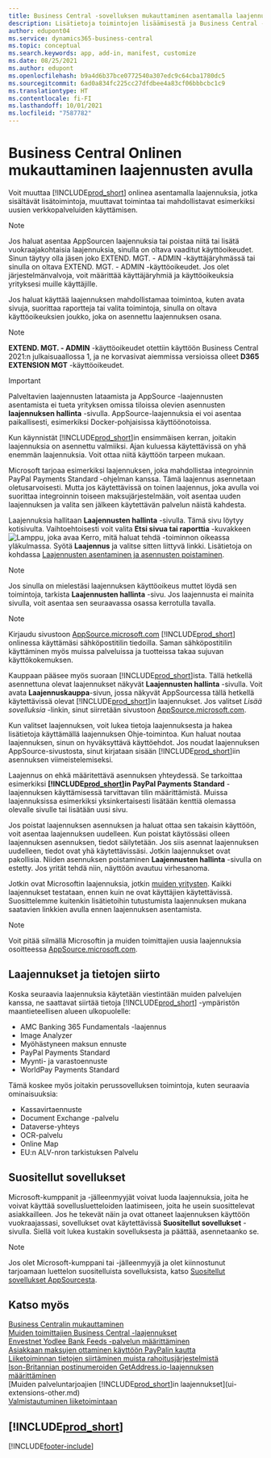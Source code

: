 ```yaml
---
title: Business Central -sovelluksen mukauttaminen asentamalla laajennuksia
description: Lisätietoja toimintojen lisäämisestä ja Business Central -sovelluksen mukauttamisesta laajennusten asentamisen avulla.
author: edupont04
ms.service: dynamics365-business-central
ms.topic: conceptual
ms.search.keywords: app, add-in, manifest, customize
ms.date: 08/25/2021
ms.author: edupont
ms.openlocfilehash: b9a4d6b37bce0772540a307edc9c64cba1780dc5
ms.sourcegitcommit: 6ad0a834fc225cc27dfdbee4a83cf06bbbcbc1c9
ms.translationtype: HT
ms.contentlocale: fi-FI
ms.lasthandoff: 10/01/2021
ms.locfileid: "7587782"
---
```

# <a name="customizing-business-central-online-using-extensions"></a>Business Central Onlinen mukauttaminen laajennusten avulla

Voit muuttaa [!INCLUDE[prod_short](includes/prod_short.md)] onlinea asentamalla laajennuksia, jotka sisältävät lisätoimintoja, muuttavat toimintaa tai mahdollistavat esimerkiksi uusien verkkopalveluiden käyttämisen.

> [!NOTE]
> Jos haluat asentaa AppSourcen laajennuksia tai poistaa niitä tai lisätä vuokraajakohtaisia laajennuksia, sinulla on oltava vaaditut käyttöoikeudet. Sinun täytyy olla jäsen joko EXTEND. MGT. - ADMIN -käyttäjäryhmässä tai sinulla on oltava EXTEND. MGT. - ADMIN -käyttöoikeudet. Jos olet järjestelmänvalvoja, voit määrittää käyttäjäryhmiä ja käyttöoikeuksia yrityksesi muille käyttäjille.
>
> Jos haluat käyttää laajennuksen mahdollistamaa toimintoa, kuten avata sivuja, suorittaa raportteja tai valita toimintoja, sinulla on oltava käyttöoikeuksien joukko, joka on asennettu laajennuksen osana.

> [!NOTE]  
> **EXTEND. MGT. - ADMIN** -käyttöoikeudet otettiin käyttöön Business Central 2021:n julkaisuaallossa 1, ja ne korvasivat aiemmissa versioissa olleet **D365 EXTENSION MGT** -käyttöoikeudet.

> [!IMPORTANT]  
> Palveltavien laajennusten lataamista ja AppSource -laajennusten asentamista ei tueta yrityksen omissa tiloissa olevien asennusten **laajennuksen hallinta** -sivulla. AppSource-laajennuksia ei voi asentaa paikallisesti, esimerkiksi Docker-pohjaisissa käyttöönotoissa.

Kun käynnistät [!INCLUDE[prod_short](includes/prod_short.md)]in ensimmäisen kerran, joitakin laajennuksia on asennettu valmiiksi. Ajan kuluessa käytettävissä on yhä enemmän laajennuksia. Voit ottaa niitä käyttöön tarpeen mukaan.

Microsoft tarjoaa esimerkiksi laajennuksen, joka mahdollistaa integroinnin PayPal Payments Standard -ohjelman kanssa. Tämä laajennus asennetaan oletusarvoisesti.
Mutta jos käytettävissä on toinen laajennus, joka avulla voi suorittaa integroinnin toiseen maksujärjestelmään, voit asentaa uuden laajennuksen ja valita sen jälkeen käytettävän palvelun näistä kahdesta.  

Laajennuksia hallitaan **Laajennusten hallinta** -sivulla. Tämä sivu löytyy kotisivulta. Vaihtoehtoisesti voit valita **Etsi sivua tai raporttia** -kuvakkeen ![Lamppu, joka avaa Kerro, mitä haluat tehdä -toiminnon](media/ui-search/search_small.png "Kerro, mitä haluat tehdä") oikeassa yläkulmassa. Syötä **Laajennus** ja valitse sitten liittyvä linkki. Lisätietoja on kohdassa [Laajennusten asentaminen ja asennusten poistaminen](ui-extensions-install-uninstall.md).

> [!NOTE]  
> Jos sinulla on mielestäsi laajennuksen käyttöoikeus muttet löydä sen toimintoja, tarkista **Laajennusten hallinta** -sivu. Jos laajennusta ei mainita sivulla, voit asentaa sen seuraavassa osassa kerrotulla tavalla.  

> [!NOTE]  
> Kirjaudu sivustoon [AppSource.microsoft.com](https://appsource.microsoft.com/) [!INCLUDE[prod_short](includes/prod_short.md)] onlinessa käyttämäsi sähköpostitilin tiedoilla. Saman sähköpostitilin käyttäminen myös muissa palveluissa ja tuotteissa takaa sujuvan käyttökokemuksen.  

Kauppaan pääsee myös suoraan [!INCLUDE[prod_short](includes/prod_short.md)]ista. Tällä hetkellä asennettuna olevat laajennukset näkyvät **Laajennusten hallinta** -sivulla. Voit avata **Laajennuskauppa**-sivun, jossa näkyvät AppSourcessa tällä hetkellä käytettävissä olevat [!INCLUDE[prod_short](includes/prod_short.md)]in laajennukset. Jos valitset *Lisää sovelluksia* -linkin, sinut siirretään sivustoon [AppSource.microsoft.com](https://appsource.microsoft.com/marketplace/apps?product=dynamics-365%3Bdynamics-365-business-central&page=1).  

Kun valitset laajennuksen, voit lukea tietoja laajennuksesta ja hakea lisätietoja käyttämällä laajennuksen Ohje-toimintoa. Kun haluat noutaa laajennuksen, sinun on hyväksyttävä käyttöehdot. Jos noudat laajennuksen AppSource-sivustosta, sinut kirjataan sisään [!INCLUDE[prod_short](includes/prod_short.md)]iin asennuksen viimeistelemiseksi.  

Laajennus on ehkä määritettävä asennuksen yhteydessä. Se tarkoittaa esimerkiksi **[!INCLUDE[prod_short](includes/prod_short.md)]in PayPal Payments Standard** -laajennuksen käyttämisessä tarvittavan tilin määrittämistä.
Muissa laajennuksissa esimerkiksi yksinkertaisesti lisätään kenttiä olemassa olevalle sivulle tai lisätään uusi sivu.   

Jos poistat laajennuksen asennuksen ja haluat ottaa sen takaisin käyttöön, voit asentaa laajennuksen uudelleen. Kun poistat käytössäsi olleen laajennuksen asennuksen, tiedot säilytetään. Jos siis asennat laajennuksen uudelleen, tiedot ovat yhä käytettävissäsi. Jotkin laajennukset ovat pakollisia. Niiden asennuksen poistaminen **Laajennusten hallinta** -sivulla on estetty. Jos yrität tehdä niin, näyttöön avautuu virhesanoma.  

Jotkin ovat Microsoftin laajennuksia, jotkin [muiden yritysten](ui-extensions-other.md). Kaikki laajennukset testataan, ennen kuin ne ovat käyttäjien käytettävissä. Suosittelemme kuitenkin lisätietoihin tutustumista laajennuksen mukana saatavien linkkien avulla ennen laajennuksen asentamista.  

> [!NOTE]  
> Voit pitää silmällä Microsoftin ja muiden toimittajien uusia laajennuksia osoitteessa [AppSource.microsoft.com](https://appsource.microsoft.com/marketplace/apps?product=dynamics-365%3Bdynamics-365-business-central&page=1).


## <a name="extensions-and-data-transfer"></a>Laajennukset ja tietojen siirto

Koska seuraavia laajennuksia käytetään viestintään muiden palvelujen kanssa, ne saattavat siirtää tietoja [!INCLUDE[prod_short](includes/prod_short.md)] -ympäristön maantieteellisen alueen ulkopuolelle:

* AMC Banking 365 Fundamentals -laajennus
* Image Analyzer
* Myöhästyneen maksun ennuste
* PayPal Payments Standard
* Myynti- ja varastoennuste
* WorldPay Payments Standard

Tämä koskee myös joitakin perussovelluksen toimintoja, kuten seuraavia ominaisuuksia:

* Kassavirtaennuste
* Document Exchange -palvelu
* Dataverse-yhteys
* OCR-palvelu
* Online Map
* EU:n ALV-nron tarkistuksen Palvelu

## <a name="recommended-apps"></a>Suositellut sovellukset
Microsoft-kumppanit ja -jälleenmyyjät voivat luoda laajennuksia, joita he voivat käyttää sovellusluetteloiden laatimiseen, joita he usein suosittelevat asiakkailleen. Jos he tekevät näin ja ovat ottaneet laajennuksen käyttöön vuokraajassasi, sovellukset ovat käytettävissä **Suositellut sovellukset** -sivulla. Siellä voit lukea kustakin sovelluksesta ja päättää, asennetaanko se.

> [!NOTE]
> Jos olet Microsoft-kumppani tai -jälleenmyyjä ja olet kiinnostunut tarjoamaan luettelon suositelluista sovelluksista, katso [Suositellut sovellukset AppSourcesta](/dynamics365/business-central/dev-itpro/administration/recommend-apps).

## <a name="see-also"></a>Katso myös

[Business Centralin mukauttaminen](ui-customizing-overview.md)  
[Muiden toimittajien Business Central -laajennukset](ui-extensions-other.md)  
[Envestnet Yodlee Bank Feeds -palvelun määrittäminen](bank-how-setup-bank-statement-service.md)  
[Asiakkaan maksujen ottaminen käyttöön PayPalin kautta](sales-how-enable-payment-service-extensions.md)  
[Liiketoiminnan tietojen siirtäminen muista rahoitusjärjestelmistä](across-import-data-configuration-packages.md)  
[Ison-Britannian postinumeroiden GetAddress.io-laajennuksen määrittäminen](LocalFunctionality/UnitedKingdom/uk-setup-postal-code-service.md)  
[Muiden palveluntarjoajien [!INCLUDE[prod_short](includes/prod_short.md)]in laajennukset](ui-extensions-other.md)  
[Valmistautuminen liiketoimintaan](ui-get-ready-business.md)  

## [!INCLUDE[prod_short](includes/free_trial_md.md)]  


[!INCLUDE[footer-include](includes/footer-banner.md)]
